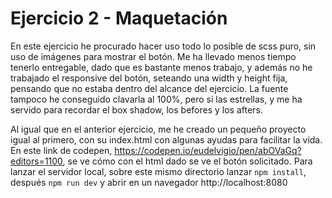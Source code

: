 # Ejercicio 2 - Maquetación
En este ejercicio he procurado hacer uso todo lo posible de scss puro, sin uso de imágenes para mostrar el botón. Me ha llevado menos tiempo tenerlo entregable, dado que es bastante menos trabajo, y además no he trabajado el responsive del botón, seteando una width y height fija, pensando que no estaba dentro del alcance del ejercicio. La fuente tampoco he conseguido clavarla al 100%, pero sí las estrellas, y me ha servido para recordar el box shadow, los befores y los afters.

Al igual que en el anterior ejercicio, me he creado un pequeño proyecto igual al primero, con su index.html con algunas ayudas para facilitar la vida. En este link de codepen, https://codepen.io/eudelvigio/pen/abOVaGq?editors=1100, se ve cómo con el html dado se ve el botón solicitado. 
Para lanzar el servidor local, sobre este mismo directorio lanzar `npm install`, después `npm run dev` y abrir en un navegador http://localhost:8080